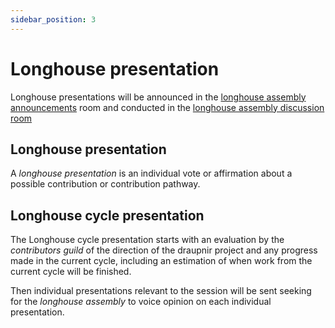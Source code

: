 ```yaml
---
sidebar_position: 3
---
```


# Longhouse presentation

Longhouse presentations will be announced in the
[longhouse assembly announcements](https://matrix.to/#/!DtwZFWORUIApKsOVWi:matrix.org?via=matrix.org&via=asgard.chat)
room and conducted in the
[longhouse assembly discussion room](https://matrix.to/#/!UMROhYUQcvtGuoIIka:matrix.org?via=matrix.org&via=asgard.chat)

## Longhouse presentation

A _longhouse presentation_ is an individual vote or affirmation about a possible
contribution or contribution pathway.

## Longhouse cycle presentation

The Longhouse cycle presentation starts with an evaluation by the _contributors
guild_ of the direction of the draupnir project and any progress made in the
current cycle, including an estimation of when work from the current cycle will
be finished.

Then individual presentations relevant to the session will be sent seeking for
the _longhouse assembly_ to voice opinion on each individual presentation.
